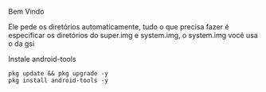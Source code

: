 Bem Vindo

Ele pede os diretórios automaticamente, tudo o que precisa fazer é especificar os diretórios do super.img e system.img, o system.img você usa o da gsi

Instale android-tools
```
pkg update && pkg upgrade -y
pkg install android-tools -y
```
